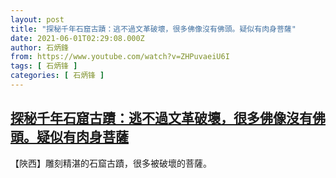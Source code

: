 ```yaml
---
layout: post
title: "探秘千年石窟古蹟：逃不過文革破壞，很多佛像沒有佛頭。疑似有肉身菩薩"
date: 2021-06-01T02:29:08.000Z
author: 石炳鋒
from: https://www.youtube.com/watch?v=ZHPuvaeiU6I
tags: [ 石炳锋 ]
categories: [ 石炳锋 ]
---
```

<!--1622514548000-->
[探秘千年石窟古蹟：逃不過文革破壞，很多佛像沒有佛頭。疑似有肉身菩薩](https://www.youtube.com/watch?v=ZHPuvaeiU6I)
------

<div>
【陜西】雕刻精湛的石窟古蹟，很多被破壞的菩薩。
</div>
